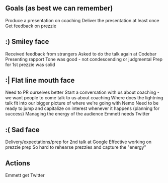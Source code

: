 ## Goals (as best we can remember)
Produce a presentation on coaching
Deliver the presentation at least once
Get feedback on prezzie

## :) Smiley face
Received feedback from strangers
Asked to do the talk again at Codebar
Presenting rapport
Tone was good - not condescending or judgmental
Prep for 1st prezzie was solid

## :| Flat line mouth face
Need to PR ourselves better
Start a conversation with us about coaching - we want people to come talk to us about coaching
Where does the lightning talk fit into our bigger picture of where we're going with Nemo
Need to be ready to jump and capitalize on interest whenever it happens (planning for success)
Managing the energy of the audience
Emmett needs Twitter

## :( Sad face
Delivery/expectations/prep for 2nd talk at Google
Effective working on prezzie prep
So hard to rehearse prezzies and capture the "energy"

## Actions
Emmett get Twitter

